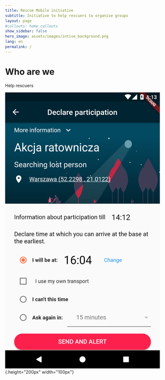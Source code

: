 ```yaml
---
title: Rescue Mobile initiative
subtitle: Initiative to help rescuers to organise groups
layout: page
#callouts: home_callouts
show_sidebar: false
hero_image: assets/images/intive_background.png
lang: en
permalink: /
---
```


# Who are we

Help rescuers

![DeclareAvaibility](assets/images/avaibility.png){:height="200px" width="100px"}